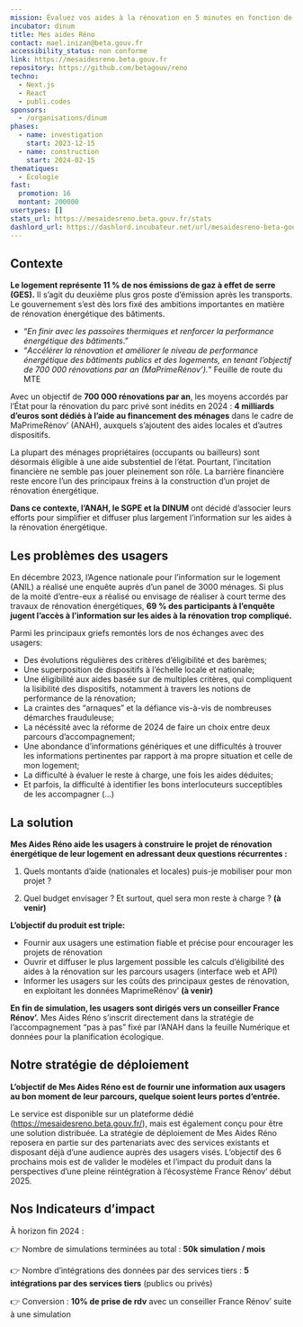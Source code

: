 ```yaml
---
mission: Évaluez vos aides à la rénovation en 5 minutes en fonction de votre situation et de votre projet
incubator: dinum
title: Mes aides Réno
contact: mael.inizan@beta.gouv.fr
accessibility_status: non conforme
link: https://mesaidesreno.beta.gouv.fr
repository: https://github.com/betagouv/reno
techno:
  - Next.js
  - React
  - publi.codes
sponsors:
  - /organisations/dinum
phases:
  - name: investigation
    start: 2023-12-15
  - name: construction
    start: 2024-02-15
thematiques:
  - Écologie
fast:
  promotion: 16
  montant: 200000
usertypes: []
stats_url: https://mesaidesreno.beta.gouv.fr/stats
dashlord_url: https://dashlord.incubateur.net/url/mesaidesreno-beta-gouv-fr/
---
```

## Contexte

**Le logement représente 11 % de nos émissions de gaz à effet de serre (GES).** Il s’agit du deuxième plus gros poste d’émission après les transports. Le gouvernement s’est dès lors fixé des ambitions importantes en matière de rénovation énergétique des bâtiments.

- “*En finir avec les passoires thermiques et renforcer la performance énergétique des bâtiments*.”
- “*Accélérer la rénovation et améliorer le niveau de performance énergétique des bâtiments publics et des logements, en tenant l’objectif de 700 000 rénovations par an (MaPrimeRénov’).*” Feuille de route du MTE

Avec un objectif de **700 000 rénovations par an**, les moyens accordés par l’État pour la rénovation du parc privé sont inédits en 2024 : **4 milliards d’euros sont dédiés à l’aide au financement des ménages** dans le cadre de MaPrimeRénov’ (ANAH), auxquels s’ajoutent des aides locales et d’autres dispositifs. 

La plupart des ménages propriétaires (occupants ou bailleurs) sont désormais éligible à une aide substentiel de l’état. Pourtant, l’incitation financière ne semble pas jouer pleinement son rôle. La barrière financière reste encore l’un des principaux freins à la construction d’un projet de rénovation énergétique.

**Dans ce contexte, l’ANAH, le SGPE et la DINUM** ont décidé d’associer leurs efforts pour simplifier et diffuser plus largement l’information sur les aides à la rénovation énergétique.

## Les problèmes des usagers

En décembre 2023, l’Agence nationale pour l’information sur le logement (ANIL) a réalisé une enquête auprès d’un panel de 3000 ménages. Si plus de la moité d’entre-eux a réalisé ou envisage de réaliser à court terme des travaux de rénovation énergétiques, **69 % des participants à l’enquête jugent l’accès à l’information sur les aides à la rénovation trop compliqué.**

Parmi les principaux griefs remontés lors de nos échanges avec des usagers:

- Des évolutions régulières des critères d’éligibilité et des barèmes;
- Une superposition de dispositifs à l’échelle locale et nationale;
- Une éligibilité aux aides basée sur de multiples critères, qui compliquent la lisibilité des dispositifs, notamment à travers les notions de performance de la rénovation;
- La craintes des “arnaques” et la défiance vis-à-vis de nombreuses démarches frauduleuse;
- La nécéssité avec la réforme de 2024 de faire un choix entre deux parcours d’accompagnement;
- Une abondance d’informations génériques et une difficultés à trouver les informations pertinentes par rapport à ma propre situation et celle de mon logement;
- La difficulté à évaluer le reste à charge, une fois les aides déduites;
- Et parfois, la difficulté à identifier les bons interlocuteurs succeptibles de les accompagner
(…)

## La solution

**Mes Aides Réno aide les usagers à construire le projet de rénovation énergétique de leur logement en adressant deux questions récurrentes :**

1. Quels montants d’aide (nationales et locales) puis-je mobiliser pour mon projet ? 

2. Quel budget envisager ? Et surtout, quel sera mon reste à charge ? **(à venir)**

**L’objectif du produit est triple:**

- Fournir aux usagers une estimation fiable et précise pour encourager les projets de rénovation
- Ouvrir et diffuser le plus largement possible les calculs d’éligibilité des aides à la rénovation sur les parcours usagers (interface web et API)
- Informer les usagers sur les coûts des principaux gestes de rénovation, en exploitant les données MaprimeRénov’  **(à venir)**

**En fin de simulation, les usagers sont dirigés vers un conseiller France Rénov’.** Mes Aides Réno s’inscrit directement dans la stratégie de l’accompagnement “pas à pas” fixé par l’ANAH dans la feuille Numérique et données pour la planification écologique.

## Notre stratégie de déploiement

**L’objectif de Mes Aides Réno est de fournir une information aux usagers au bon moment de leur parcours, quelque soient leurs portes d’entrée.**

Le service est disponible sur un plateforme dédié (https://mesaidesreno.beta.gouv.fr/), mais est également conçu pour être une solution distribuée. La stratégie de déploiement de Mes Aides Réno reposera en partie sur des partenariats avec des services existants et disposant déjà d’une audience auprès des usagers visés. L’objectif des 6 prochains mois est de valider le modèles et l’impact du produit dans la perspectives d’une pleine réintégration à l’écosystème France Rénov’ début 2025.

## Nos Indicateurs d’impact

À horizon fin 2024 :

 👉 Nombre de simulations terminées au total : **50k simulation / mois**

👉  Nombre d’intégrations des données par des services tiers : **5 intégrations par des services tiers** (publics ou privés)
 
👉  Conversion : **10% de prise de rdv** avec un conseiller France Rénov’ suite à une simulation
